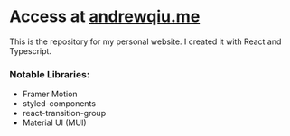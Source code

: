 # Access at [andrewqiu.me](https://www.andrewqiu.me)

This is the repository for my personal website. I created it with React and Typescript.

### Notable Libraries:
- Framer Motion
- styled-components
- react-transition-group
- Material UI (MUI)
